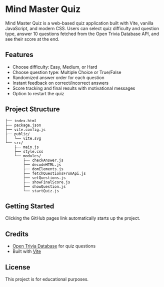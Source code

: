 # Mind Master Quiz

Mind Master Quiz is a web-based quiz application built with Vite, vanilla JavaScript, and modern CSS. Users can select quiz difficulty and question type, answer 10 questions fetched from the Open Trivia Database API, and see their score at the end.

## Features

- Choose difficulty: Easy, Medium, or Hard
- Choose question type: Multiple Choice or True/False
- Randomized answer order for each question
- Instant feedback on correct/incorrect answers
- Score tracking and final results with motivational messages
- Option to restart the quiz

## Project Structure

```
├── index.html
├── package.json
├── vite.config.js
├── public/
│   └── vite.svg
└── src/
    ├── main.js
    ├── style.css
    └── modules/
        ├── checkAnswer.js
        ├── decodeHTML.js
        ├── domElements.js
        ├── fetchQuestionsFromApi.js
        ├── setQuestions.js
        ├── showFinalScore.js
        ├── showQuestion.js
        └── startQuiz.js
```

## Getting Started
Clicking the GitHub pages link automatically starts up the project.

## Credits

- [Open Trivia Database](https://opentdb.com/) for quiz questions
- Built with [Vite](https://vitejs.dev/)

## License

This project is for educational purposes.
